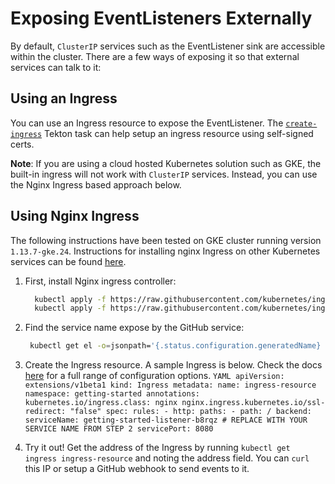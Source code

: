 # Exposing EventListeners Externally

By default, `ClusterIP` services such as the EventListener sink are accessible
within the cluster. There are a few ways of exposing it so that external
services can talk to it:

## Using an Ingress

You can use an Ingress resource to expose the EventListener. The
[`create-ingress`](./create-ingress.yaml) Tekton task can help setup an ingress
resource using self-signed certs.

**Note**: If you are using a cloud hosted Kubernetes solution such as GKE, the
built-in ingress will not work with `ClusterIP` services. Instead, you can use
the Nginx Ingress based approach below.

## Using Nginx Ingress

The following instructions have been tested on GKE cluster running version
`1.13.7-gke.24`. Instructions for installing nginx Ingress on other Kubernetes
services can be found
[here](https://kubernetes.github.io/ingress-nginx/deploy/).

1. First, install Nginx ingress controller:
   ```sh
     kubectl apply -f https://raw.githubusercontent.com/kubernetes/ingress-nginx/master/deploy/static/mandatory.yaml
     kubectl apply -f https://raw.githubusercontent.com/kubernetes/ingress-nginx/master/deploy/static/provider/cloud-generic.yaml
   ```
1. Find the service name expose by the GitHub service:
   ```sh
    kubectl get el -o=jsonpath='{.status.configuration.generatedName} <EVENTLISTENR_NAME> '
   ```
1. Create the Ingress resource. A sample Ingress is below. Check the docs
   [here](https://kubernetes.github.io/ingress-nginx/user-guide/nginx-configuration/)
   for a full range of configuration options.
   `YAML apiVersion: extensions/v1beta1 kind: Ingress metadata: name: ingress-resource namespace: getting-started annotations: kubernetes.io/ingress.class: nginx nginx.ingress.kubernetes.io/ssl-redirect: "false" spec: rules: - http: paths: - path: / backend: serviceName: getting-started-listener-b8rqz # REPLACE WITH YOUR SERVICE NAME FROM STEP 2 servicePort: 8080`

1. Try it out! Get the address of the Ingress by running
   `kubectl get ingress ingress-resource` and noting the address field. You can
   `curl` this IP or setup a GitHub webhook to send events to it.
